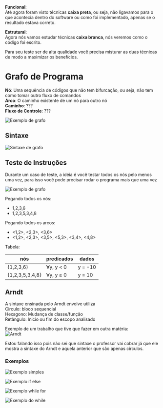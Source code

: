 **Funcional**:  
Até agora foram visto técnicas **caixa preta**, ou seja, não ligavamos para o que acontecia dentro do software ou como foi implementado, apenas se o resultado estava correto.  

**Estrutural**:  
Agora nós vamos estudar técnicas **caixa branca**, nós veremos como o código foi escrito.  

Para seu teste ser de alta qualidade você precisa misturar as duas técnicas de modo a maximizar os benefícios.  

# Grafo de Programa

**Nó**: Uma sequência de códigos que não tem bifurcação, ou seja, não tem como tomar outro fluxo de comandos  
**Arco**: O caminho existente de um nó para outro nó  
**Caminho**: ???  
**Fluxo de Controle**: ???  

![Exemplo de grafo](exemplo.jpg)  

## Sintaxe

![Sintaxe de grafo](exemplos.jpg)  

## Teste de Instruções  
Durante um caso de teste, a idéia é você testar todos os nós pelo menos uma vez, para isso você pode precisar rodar o programa mais que uma vez  

![Exemplo de grafo](exemplo2.jpg)  

Pegando todos os nós:  
* 1,2,3,6  
* 1,2,3,5,3,4,8  

Pegando todos os arcos:  
* <1,2>, <2,3>, <3,6>  
* <1,2>, <2,3>, <3,5>, <5,3>, <3,4>, <4,8>  

Tabela:  

| nós | predicados | dados |
| --- | ---------- | ----- |
| {1,2,3,6} | ∀y, y < 0 | y = -10 |
| {1,2,3,5,3,4,8} | ∀y, y ≥ 0 | y = 10 |


## Arndt
A sintaxe ensinada pelo Arndt envolve utiliza  
Circulo: bloco sequencial  
Hexagono: Mudança de classe/função  
Retângulo: Inicio ou fim do escopo analisado  

Exemplo de um trabalho que tive que fazer em outra matéria:  
![Arndt](exemploArndt.jpg)

Estou falando isso pois não sei que sintaxe o professor vai cobrar já que ele mostra a sintaxe do Arndt e aquela anterior que são apenas circulos.    

### Exemplos
![Exemplo simples](simple.jpg)  

![Exemplo if else](ifelse.jpg)  

![Exemplo while for](whilefor.jpg)  

![Exemplo do while](dowhile.jpg)  
